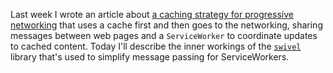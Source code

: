 Last week I wrote an article about [a caching strategy for progressive networking][1] that uses a cache first and then goes to the networking, sharing messages between web pages and a `ServiceWorker` to coordinate updates to cached content. Today I'll describe the inner workings of the [`swivel`][2] library that's used to simplify message passing for ServiceWorkers.

[1]: /articles/progressive-networking-serviceworker "ServiceWorker and Progressive Networking on Pony Foo"
[2]: https://github.com/bevacqua/swivel "bevacqua/swivel on GitHub"
